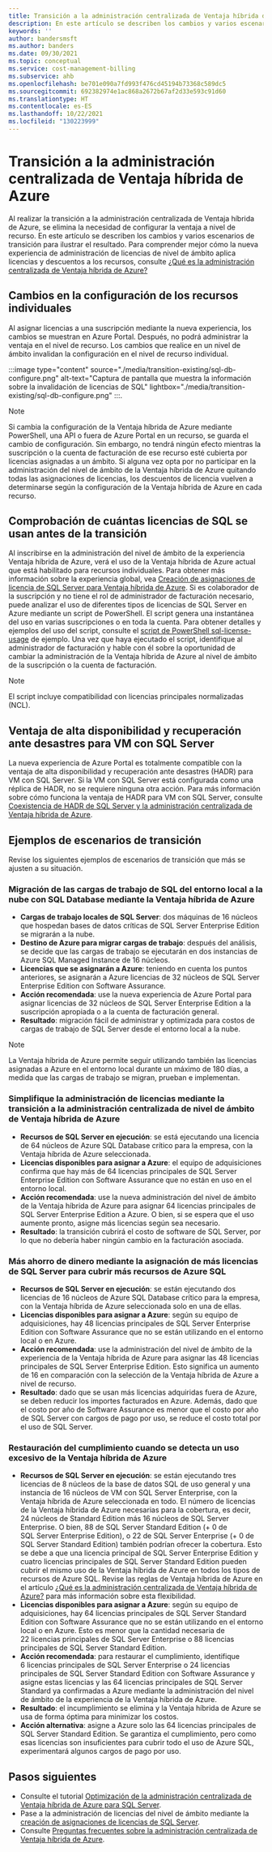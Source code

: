 ```yaml
---
title: Transición a la administración centralizada de Ventaja híbrida de Azure
description: En este artículo se describen los cambios y varios escenarios de transición para ilustrar la transición a la administración centralizada de Ventaja híbrida de Azure.
keywords: ''
author: bandersmsft
ms.author: banders
ms.date: 09/30/2021
ms.topic: conceptual
ms.service: cost-management-billing
ms.subservice: ahb
ms.openlocfilehash: be701e090a7fd993f476cd45194b73368c589dc5
ms.sourcegitcommit: 692382974e1ac868a2672b67af2d33e593c91d60
ms.translationtype: HT
ms.contentlocale: es-ES
ms.lasthandoff: 10/22/2021
ms.locfileid: "130223999"
---
```

# <a name="transition-to-centrally-managed-azure-hybrid-benefit"></a>Transición a la administración centralizada de Ventaja híbrida de Azure

Al realizar la transición a la administración centralizada de Ventaja híbrida de Azure, se elimina la necesidad de configurar la ventaja a nivel de recurso. En este artículo se describen los cambios y varios escenarios de transición para ilustrar el resultado. Para comprender mejor cómo la nueva experiencia de administración de licencias de nivel de ámbito aplica licencias y descuentos a los recursos, consulte [¿Qué es la administración centralizada de Ventaja híbrida de Azure?](overview-azure-hybrid-benefit-scope.md)

## <a name="changes-to-individual-resource-configuration"></a>Cambios en la configuración de los recursos individuales

Al asignar licencias a una suscripción mediante la nueva experiencia, los cambios se muestran en Azure Portal. Después, no podrá administrar la ventaja en el nivel de recurso. Los cambios que realice en un nivel de ámbito invalidan la configuración en el nivel de recurso individual.

:::image type="content" source="./media/transition-existing/sql-db-configure.png" alt-text="Captura de pantalla que muestra la información sobre la invalidación de licencias de SQL" lightbox="./media/transition-existing/sql-db-configure.png" :::.

> [!NOTE]
> Si cambia la configuración de la Ventaja híbrida de Azure mediante PowerShell, una API o fuera de Azure Portal en un recurso, se guarda el cambio de configuración. Sin embargo, no tendrá ningún efecto mientras la suscripción o la cuenta de facturación de ese recurso esté cubierta por licencias asignadas a un ámbito. Si alguna vez opta por no participar en la administración del nivel de ámbito de la Ventaja híbrida de Azure quitando todas las asignaciones de licencias, los descuentos de licencia vuelven a determinarse según la configuración de la Ventaja híbrida de Azure en cada recurso.

## <a name="check-how-many-sql-licenses-you-use-before-transition"></a>Comprobación de cuántas licencias de SQL se usan antes de la transición

Al inscribirse en la administración del nivel de ámbito de la experiencia Ventaja híbrida de Azure, verá el uso de la Ventaja híbrida de Azure actual que está habilitado para recursos individuales. Para obtener más información sobre la experiencia global, vea [Creación de asignaciones de licencia de SQL Server para Ventaja híbrida de Azure](create-sql-license-assignments.md). Si es colaborador de la suscripción y no tiene el rol de administrador de facturación necesario, puede analizar el uso de diferentes tipos de licencias de SQL Server en Azure mediante un script de PowerShell. El script genera una instantánea del uso en varias suscripciones o en toda la cuenta. Para obtener detalles y ejemplos del uso del script, consulte el [script de PowerShell sql-license-usage](https://github.com/anosov1960/sql-server-samples/tree/master/samples/manage/azure-hybrid-benefit) de ejemplo. Una vez que haya ejecutado el script, identifique al administrador de facturación y hable con él sobre la oportunidad de cambiar la administración de la Ventaja híbrida de Azure al nivel de ámbito de la suscripción o la cuenta de facturación.

> [!NOTE]
> El script incluye compatibilidad con licencias principales normalizadas (NCL). 

## <a name="hadr-benefit-for-sql-server-vms"></a>Ventaja de alta disponibilidad y recuperación ante desastres para VM con SQL Server

La nueva experiencia de Azure Portal es totalmente compatible con la ventaja de alta disponibilidad y recuperación ante desastres (HADR) para VM con SQL Server. Si la VM con SQL Server está configurada como una réplica de HADR, no se requiere ninguna otra acción. Para más información sobre cómo funciona la ventaja de HADR para VM con SQL Server, consulte [Coexistencia de HADR de SQL Server y la administración centralizada de Ventaja híbrida de Azure](sql-server-hadr-licenses.md).

## <a name="transition-scenario-examples"></a>Ejemplos de escenarios de transición

Revise los siguientes ejemplos de escenarios de transición que más se ajusten a su situación.

### <a name="migrate-sql-workloads-from-on-premises-to-the-cloud-using-sql-database-with-azure-hybrid-benefit"></a>Migración de las cargas de trabajo de SQL del entorno local a la nube con SQL Database mediante la Ventaja híbrida de Azure

- **Cargas de trabajo locales de SQL Server**: dos máquinas de 16 núcleos que hospedan bases de datos críticas de SQL Server Enterprise Edition se migrarán a la nube.
- **Destino de Azure para migrar cargas de trabajo**: después del análisis, se decide que las cargas de trabajo se ejecutarán en dos instancias de Azure SQL Managed Instance de 16 núcleos.
- **Licencias que se asignarán a Azure**: teniendo en cuenta los puntos anteriores, se asignarán a Azure licencias de 32 núcleos de SQL Server Enterprise Edition con Software Assurance.
- **Acción recomendada**: use la nueva experiencia de Azure Portal para asignar licencias de 32 núcleos de SQL Server Enterprise Edition a la suscripción apropiada o a la cuenta de facturación general.
- **Resultado**: migración fácil de administrar y optimizada para costos de cargas de trabajo de SQL Server desde el entorno local a la nube.

> [!NOTE] 
> La Ventaja híbrida de Azure permite seguir utilizando también las licencias asignadas a Azure en el entorno local durante un máximo de 180 días, a medida que las cargas de trabajo se migran, prueban e implementan.

### <a name="simplify-license-management-by-transitioning-to-centralized-scope-level-management-of-azure-hybrid-benefit"></a>Simplifique la administración de licencias mediante la transición a la administración centralizada de nivel de ámbito de Ventaja híbrida de Azure

- **Recursos de SQL Server en ejecución**: se está ejecutando una licencia de 64 núcleos de Azure SQL Database crítico para la empresa, con la Ventaja híbrida de Azure seleccionada.
- **Licencias disponibles para asignar a Azure**: el equipo de adquisiciones confirma que hay más de 64 licencias principales de SQL Server Enterprise Edition con Software Assurance que no están en uso en el entorno local.
- **Acción recomendada**: use la nueva administración del nivel de ámbito de la Ventaja híbrida de Azure para asignar 64 licencias principales de SQL Server Enterprise Edition a Azure. O bien, si se espera que el uso aumente pronto, asigne más licencias según sea necesario.
- **Resultado**: la transición cubrirá el costo de software de SQL Server, por lo que no debería haber ningún cambio en la facturación asociada.

### <a name="save-more-by-assigning-more-sql-server-licenses-to-cover-more-azure-sql-resources"></a>Más ahorro de dinero mediante la asignación de más licencias de SQL Server para cubrir más recursos de Azure SQL

- **Recursos de SQL Server en ejecución**: se están ejecutando dos licencias de 16 núcleos de Azure SQL Database crítico para la empresa, con la Ventaja híbrida de Azure seleccionada solo en una de ellas.
- **Licencias disponibles para asignar a Azure**: según su equipo de adquisiciones, hay 48 licencias principales de SQL Server Enterprise Edition con Software Assurance que no se están utilizando en el entorno local o en Azure.
- **Acción recomendada**: use la administración del nivel de ámbito de la experiencia de la Ventaja híbrida de Azure para asignar las 48 licencias principales de SQL Server Enterprise Edition. Esto significa un aumento de 16 en comparación con la selección de la Ventaja híbrida de Azure a nivel de recurso.
- **Resultado**: dado que se usan más licencias adquiridas fuera de Azure, se deben reducir los importes facturados en Azure. Además, dado que el costo por año de Software Assurance es menor que el costo por año de SQL Server con cargos de pago por uso, se reduce el costo total por el uso de SQL Server.

### <a name="restore-compliance-when-excessive-azure-hybrid-benefit-usage-is-found"></a>Restauración del cumplimiento cuando se detecta un uso excesivo de la Ventaja híbrida de Azure

- **Recursos de SQL Server en ejecución**: se están ejecutando tres licencias de 8 núcleos de la base de datos SQL de uso general y una instancia de 16 núcleos de VM con SQL Server Enterprise, con la Ventaja híbrida de Azure seleccionada en todo. El número de licencias de la Ventaja híbrida de Azure necesarias para la cobertura, es decir, 24 núcleos de Standard Edition más 16 núcleos de SQL Server Enterprise. O bien, 88 de SQL Server Standard Edition (+ 0 de SQL Server Enterprise Edition), o 22 de SQL Server Enterprise (+ 0 de SQL Server Standard Edition) también podrían ofrecer la cobertura. Esto se debe a que una licencia principal de SQL Server Enterprise Edition y cuatro licencias principales de SQL Server Standard Edition pueden cubrir el mismo uso de la Ventaja híbrida de Azure en todos los tipos de recursos de Azure SQL. Revise las reglas de Ventaja híbrida de Azure en el artículo [¿Qué es la administración centralizada de Ventaja híbrida de Azure?](overview-azure-hybrid-benefit-scope.md) para más información sobre esta flexibilidad.
- **Licencias disponibles para asignar a Azure**: según su equipo de adquisiciones, hay 64 licencias principales de SQL Server Standard Edition con Software Assurance que no se están utilizando en el entorno local o en Azure. Esto es menor que la cantidad necesaria de 22 licencias principales de SQL Server Enterprise o 88 licencias principales de SQL Server Standard Edition.
- **Acción recomendada**: para restaurar el cumplimiento, identifique 6 licencias principales de SQL Server Enterprise o 24 licencias principales de SQL Server Standard Edition con Software Assurance y asigne estas licencias y las 64 licencias principales de SQL Server Standard ya confirmadas a Azure mediante la administración del nivel de ámbito de la experiencia de la Ventaja híbrida de Azure.
- **Resultado**: el incumplimiento se elimina y la Ventaja híbrida de Azure se usa de forma óptima para minimizar los costos.
- **Acción alternativa**: asigne a Azure solo las 64 licencias principales de SQL Server Standard Edition. Se garantiza el cumplimiento, pero como esas licencias son insuficientes para cubrir todo el uso de Azure SQL, experimentará algunos cargos de pago por uso.
## <a name="next-steps"></a>Pasos siguientes

- Consulte el tutorial [Optimización de la administración centralizada de Ventaja híbrida de Azure para SQL Server](tutorial-azure-hybrid-benefits-sql.md).
- Pase a la administración de licencias del nivel de ámbito mediante la [creación de asignaciones de licencias de SQL Server](create-sql-license-assignments.md).
- Consulte [Preguntas frecuentes sobre la administración centralizada de Ventaja híbrida de Azure](faq-azure-hybrid-benefit-scope.yml).